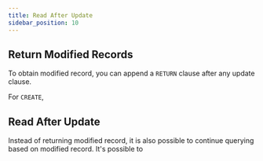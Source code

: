 ```yaml
---
title: Read After Update
sidebar_position: 10
---
```



## Return Modified Records

To obtain modified record, you can append a `RETURN` clause after any update clause.

For `CREATE`, 

## Read After Update

Instead of returning modified record, it is also possible to continue querying based on modified record.
It's possible to 